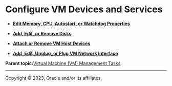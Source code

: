 # Configure VM Devices and Services

-   **[Edit Memory, CPU, Autostart, or Watchdog Properties](../topics/cockpit-kvm_cpu_mem_autostart.md)**  

-   **[Add, Edit, or Remove Disks](../topics/cockpit-kvm_disk.md)**  

-   **[Attach or Remove VM Host Devices](../topics/cockpit-kvm_attach_host.md)**  

-   **[Add, Edit, Unplug, or Plug VM Network Interface](../topics/cockpit-kvm_network_interface.md)**  


**Parent topic:**[Virtual Machine \(VM\) Management Tasks](../topics/cockpit-kvm.md)

---

Copyright © 2023, Oracle and/or its affiliates.

